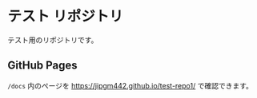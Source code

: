 # テスト リポジトリ

テスト用のリポジトリです。

## GitHub Pages

`/docs` 内のページを https://jipgm442.github.io/test-repo1/ で確認できます。
